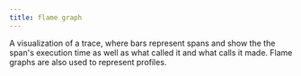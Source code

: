 ```yaml
---
title: flame graph
---
```

A visualization of a trace, where bars represent spans and show the the span's execution time as well as what called it and what calls it made. Flame graphs are also used to represent profiles.